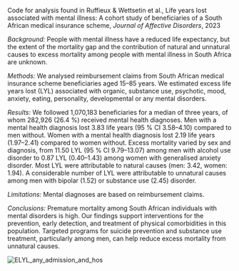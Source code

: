 Code for analysis found in Ruffieux & Wettsetin et al., Life years lost associated with mental illness: A cohort study of beneficiaries of a South African medical insurance scheme, *Journal of Affective Disorders*, 2023

*Background:* People with mental illness have a reduced life expectancy, but the extent of the mortality gap and the contribution of natural and unnatural causes to excess mortality among people with mental illness in South Africa are unknown.

*Methods:* We analysed reimbursement claims from South African medical insurance scheme beneficiaries aged 15–85 years. We estimated excess life years lost (LYL) associated with organic, substance use, psychotic, mood, anxiety, eating, personality, developmental or any mental disorders.

*Results:* We followed 1,070,183 beneficiaries for a median of three years, of whom 282,926 (26.4 %) received mental health diagnoses. Men with a mental health diagnosis lost 3.83 life years (95 % CI 3.58–4.10) compared to men without. Women with a mental health diagnosis lost 2.19 life years (1.97–2.41) compared to women without. Excess mortality varied by sex and diagnosis, from 11.50 LYL (95 % CI 9.79–13.07) among men with alcohol use disorder to 0.87 LYL (0.40–1.43) among women with generalised anxiety disorder. Most LYL were attributable to natural causes (men: 3.42, women: 1.94). A considerable number of LYL were attributable to unnatural causes among men with bipolar (1.52) or substance use (2.45) disorder.

*Limitations:* Mental diagnoses are based on reimbursement claims.

*Conclusions:* Premature mortality among South African individuals with mental disorders is high. Our findings support interventions for the prevention, early detection, and treatment of physical comorbidities in this population. Targeted programs for suicide prevention and substance use treatment, particularly among men, can help reduce excess mortality from unnatural causes.

![ELYL_any_admission_and_hos](https://user-images.githubusercontent.com/59598574/213411257-4ce5cbdf-7f45-4d07-91ee-3ec6f1d53d2e.png)
